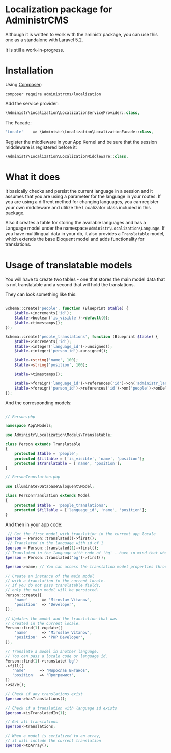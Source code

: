 # Localization package for AdministrCMS

Although it is written to work with the aministr package, you can use this one as a standalone with Laravel 5.2.

It is still a work-in-progress.

# Installation

Using [Composer](https://getcomposer.org/):

```
composer require administrcms/localization
```

Add the service provider:

```php
\Administr\Localization\LocalizationServiceProvider::class,
```

The Facade:

```php
'Locale'    => \Administr\Localization\LocalizationFacade::class,
```

Register the middleware in your App Kernel and be sure that the session middleware is registered before it:

```php
\Administr\Localization\LocalizationMiddleware::class,
```

# What it does

It basically checks and persist the current language in a session and it assumes that you are using a parameter for the language in your routes. If you are using a diffrent method for changing languages, you can register your own middleware and utilize the Localizator class included in this package.

Also it creates a table for storing the available languages and has a Language model under the namespace `Administr\Localization\Language`. If you have multilingual data in your db, it also provides a `Translatable` model, which extends the base Eloquent model and adds functionality for translations.

# Usage of translatable models

You will have to create two tables - one that stores the main model data that is not translatable and a second that will hold the translations.

They can look something like this:

```php

Schema::create('people', function (Blueprint $table) {
    $table->increments('id');
    $table->boolean('is_visible')->default(0);
    $table->timestamps();
});

Schema::create('people_translations', function (Blueprint $table) {
    $table->increments('id');
    $table->integer('language_id')->unsigned();
    $table->integer('person_id')->unsigned();

    $table->string('name', 100);
    $table->string('position', 100);

    $table->timestamps();

    $table->foreign('language_id')->references('id')->on('administr_languages')->onDelete('cascade');
    $table->foreign('person_id')->references('id')->on('people')->onDelete('cascade');
});

```

And the corresponding models:

```php

// Person.php

namespace App\Models;

use Administr\Localization\Models\Translatable;

class Person extends Translatable
{
    protected $table = 'people';
    protected $fillable = ['is_visible', 'name', 'position'];
    protected $translatable = ['name', 'position'];
}

// PersonTranslation.php

use Illuminate\Database\Eloquent\Model;

class PersonTranslation extends Model
{
    protected $table = 'people_translations';
    protected $fillable = ['language_id', 'name', 'position'];
}

```

And then in your app code:

```php
 // Get the first model with translation in the current app locale
$person = Person::translated()->first();
 // Translated in the language with id of 1
$person = Person::translated(1)->first();
// Translated in the language with code of 'bg' - have in mind that when you do it like this, an additional query will be made to find the language id
$person = Person::translated('bg')->first();

$person->name; // You can access the translation model properties through the main model

// Create an instance of the main model
// with a translation in the current locale.
// If you do not pass translatable fields,
// only the main model will be persisted.
Person::create([
    'name'      => 'Miroslav Vitanov',
    'position'  => 'Developer',
]);

// Updates the model and the translation that was
// created in the current locale.
Person::find(1)->update([
    'name'      => 'Miroslav Vitanov',
    'position'  => 'PHP Developer',
]);

// Translate a model in another language.
// You can pass a locale code or language id.
Person::find(1)->translate('bg')
->fill([
   'name'      => 'Мирослав Витанов',
   'position'  => 'Програмист',
])
->save();

// Check if any translations exist
$person->hasTranslations();

// Check if a translation with language id exists
$person->isTranslatedIn(1);

// Get all translations
$person->translations;

// When a model is serialized to an array,
// it will include the current translation
$person->toArray();
```